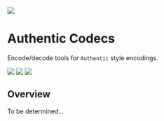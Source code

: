 [![](https://img.shields.io/npm/v/@whi/authentic-codecs/latest?style=flat-square)](http://npmjs.com/package/@whi/authentic-codecs)

# Authentic Codecs
Encode/decode tools for `Authentic` style encodings.

![](https://img.shields.io/github/issues-raw/mjbrisebois/authentic-codecs?style=flat-square)
![](https://img.shields.io/github/issues-closed-raw/mjbrisebois/authentic-codecs?style=flat-square)
![](https://img.shields.io/github/issues-pr-raw/mjbrisebois/authentic-codecs?style=flat-square)

## Overview
To be determined...
